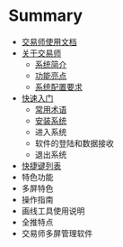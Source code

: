 # Summary

* [交易师使用文档](README.md)
* [关于交易师](chapter1/xi-tong-jian-jie.md)
  * [系统简介](chapter1/xi-tong-jian-jie.md)
  * [功能亮点](chapter1/gong-neng-liang-dian.md)
  * [系统配置要求](chapter1/xi-tong-pei-zhi-yao-qiu.md)
* [快速入门](chapter1/gong-neng-liang-dian/chang-yong-zhu-yu.md)
  * [常用术语](chapter1/gong-neng-liang-dian/chang-yong-zhu-yu.md)
  * [安装系统](chapter1/gong-neng-liang-dian/an-zhuang-xi-tong.md)
  * 进入系统 
  * 软件的登陆和数据接收
  * 退出系统
* [快捷键列表](xi-tong-jian-jie.md)
* 特色功能
* 多屏特色
* 操作指南
* 画线工具使用说明
* 全推特点
* 交易师多屏管理软件

